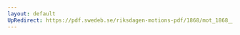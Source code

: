```yaml
---
layout: default
UpRedirect: https://pdf.swedeb.se/riksdagen-motions-pdf/1868/mot_1868__fk__00011.pdf
---
```

